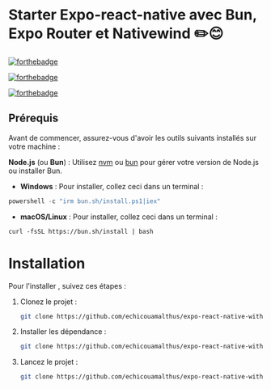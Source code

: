 # Starter Expo-react-native avec Bun, Expo Router et Nativewind ✏️😊

[![forthebadge](https://forthebadge.com/images/badges/made-with-javascript.svg)](https://forthebadge.com)

[![forthebadge](https://forthebadge.com/images/badges/made-with-react.svg)](https://forthebadge.com)

[![forthebadge](https://forthebadge.com/images/badges/open-source.svg)](https://forthebadge.com)

## Prérequis

Avant de commencer, assurez-vous d'avoir les outils suivants installés sur votre machine :

**Node.js** (ou **Bun**) : Utilisez [nvm](https://github.com/nvm-sh/nvm) ou [bun](https://bun.sh/) pour gérer votre version de Node.js ou installer Bun.

- **Windows** :
  Pour installer, collez ceci dans un terminal :

```PowerShell
powershell -c "irm bun.sh/install.ps1|iex"
```

- **macOS/Linux** :
  Pour installer, collez ceci dans un terminal :

```curl
curl -fsSL https://bun.sh/install | bash
```

# Installation 

Pour l'installer , suivez ces étapes : 
1. Clonez le projet : 
    ```bash
    git clone https://github.com/echicouamalthus/expo-react-native-with-nativewind.git
    ```
2. Installer les dépendance : 
    ```bash
    git clone https://github.com/echicouamalthus/expo-react-native-with-nativewind.git
    ```
3. Lancez le projet : 
    ```bash
    git clone https://github.com/echicouamalthus/expo-react-native-with-nativewind.git
    ```
